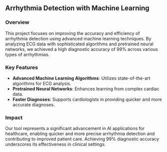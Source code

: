## Arrhythmia Detection with Machine Learning

### Overview
This project focuses on improving the accuracy and efficiency of arrhythmia detection using advanced machine learning techniques. By analyzing ECG data with sophisticated algorithms and pretrained neural networks, we achieved a high diagnostic accuracy of 99% across various types of arrhythmias.

### Key Features
- **Advanced Machine Learning Algorithms**: Utilizes state-of-the-art algorithms for ECG analysis.
- **Pretrained Neural Networks**: Enhances learning from complex cardiac data.
- **Faster Diagnoses**: Supports cardiologists in providing quicker and more accurate diagnoses.

### Impact
Our tool represents a significant advancement in AI applications for healthcare, enabling quicker and more precise arrhythmia detection and contributing to improved patient care. Achieving 99% diagnostic accuracy underscores its effectiveness in clinical settings.

